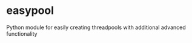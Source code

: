 easypool
========

Python module for easily creating threadpools with additional advanced functionality
